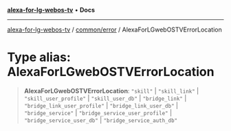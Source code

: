 [**alexa-for-lg-webos-tv**](../../../README.md) • **Docs**

***

[alexa-for-lg-webos-tv](../../../modules.md) / [common/error](../README.md) / AlexaForLGwebOSTVErrorLocation

# Type alias: AlexaForLGwebOSTVErrorLocation

> **AlexaForLGwebOSTVErrorLocation**: `"skill"` \| `"skill_link"` \| `"skill_user_profile"` \| `"skill_user_db"` \| `"bridge_link"` \| `"bridge_link_user_profile"` \| `"bridge_link_user_db"` \| `"bridge_service"` \| `"bridge_service_user_profile"` \| `"bridge_service_user_db"` \| `"bridge_service_auth_db"`
